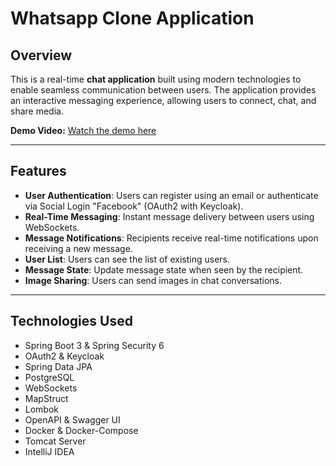 # Whatsapp Clone Application

## Overview

This is a real-time **chat application** built using modern technologies to enable seamless communication between users. The application provides an interactive messaging experience, allowing users to connect, chat, and share media.

**Demo Video:** [Watch the demo here](https://drive.google.com/file/d/1QbyW3_EBqrYmLtLtWJAhp1OvEeou81Zv/view?usp=sharing)

---

## Features

- **User Authentication**: Users can register using an email or authenticate via Social Login "Facebook" (OAuth2 with Keycloak).
- **Real-Time Messaging**: Instant message delivery between users using WebSockets.
- **Message Notifications**: Recipients receive real-time notifications upon receiving a new message.
- **User List**: Users can see the list of existing users.
- **Message State**: Update message state when seen by the recipient.
- **Image Sharing**: Users can send images in chat conversations.

---

## Technologies Used
- Spring Boot 3 & Spring Security 6
- OAuth2 & Keycloak
- Spring Data JPA
- PostgreSQL
- WebSockets
- MapStruct
- Lombok
- OpenAPI & Swagger UI
- Docker & Docker-Compose
- Tomcat Server
- IntelliJ IDEA
